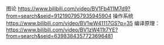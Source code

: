图论
https://www.bilibili.com/video/BV1Fb411M7d9?from=search&seid=9121907957935945904
操作系统
https://www.bilibili.com/video/BV1wW41117GS?p=35
编译原理：
https://www.bilibili.com/video/BV1zW411t7YE?from=search&seid=6398384357723696481